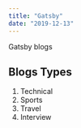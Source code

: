 ```yaml
---
title: "Gatsby"
date: "2019-12-13"
---
```


Gatsby blogs

## Blogs Types

1.  Technical
2.  Sports
3.  Travel
4.  Interview
